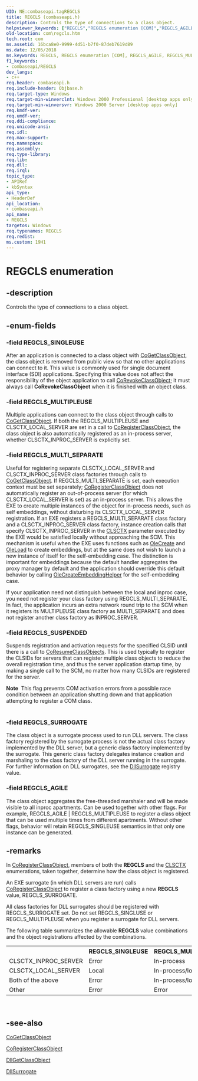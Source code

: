 ```yaml
---
UID: NE:combaseapi.tagREGCLS
title: REGCLS (combaseapi.h)
description: Controls the type of connections to a class object.
helpviewer_keywords: ["REGCLS","REGCLS enumeration [COM]","REGCLS_AGILE","REGCLS_MULTIPLEUSE","REGCLS_MULTI_SEPARATE","REGCLS_SINGLEUSE","REGCLS_SURROGATE","REGCLS_SUSPENDED","_com_REGCLS","com.regcls","combaseapi/REGCLS","combaseapi/REGCLS_AGILE","combaseapi/REGCLS_MULTIPLEUSE","combaseapi/REGCLS_MULTI_SEPARATE","combaseapi/REGCLS_SINGLEUSE","combaseapi/REGCLS_SURROGATE","combaseapi/REGCLS_SUSPENDED"]
old-location: com\regcls.htm
tech.root: com
ms.assetid: 16bca8e0-9999-4d51-b7f0-87deb7619d89
ms.date: 12/05/2018
ms.keywords: REGCLS, REGCLS enumeration [COM], REGCLS_AGILE, REGCLS_MULTIPLEUSE, REGCLS_MULTI_SEPARATE, REGCLS_SINGLEUSE, REGCLS_SURROGATE, REGCLS_SUSPENDED, _com_REGCLS, com.regcls, combaseapi/REGCLS, combaseapi/REGCLS_AGILE, combaseapi/REGCLS_MULTIPLEUSE, combaseapi/REGCLS_MULTI_SEPARATE, combaseapi/REGCLS_SINGLEUSE, combaseapi/REGCLS_SURROGATE, combaseapi/REGCLS_SUSPENDED
f1_keywords:
- combaseapi/REGCLS
dev_langs:
- c++
req.header: combaseapi.h
req.include-header: Objbase.h
req.target-type: Windows
req.target-min-winverclnt: Windows 2000 Professional [desktop apps only]
req.target-min-winversvr: Windows 2000 Server [desktop apps only]
req.kmdf-ver: 
req.umdf-ver: 
req.ddi-compliance: 
req.unicode-ansi: 
req.idl: 
req.max-support: 
req.namespace: 
req.assembly: 
req.type-library: 
req.lib: 
req.dll: 
req.irql: 
topic_type:
- APIRef
- kbSyntax
api_type:
- HeaderDef
api_location:
- combaseapi.h
api_name:
- REGCLS
targetos: Windows
req.typenames: REGCLS
req.redist: 
ms.custom: 19H1
---
```


# REGCLS enumeration


## -description


Controls the type of connections to a class object.


## -enum-fields




### -field REGCLS_SINGLEUSE

After an application is connected to a class object with <a href="https://docs.microsoft.com/windows/desktop/api/combaseapi/nf-combaseapi-cogetclassobject">CoGetClassObject</a>, the class object is removed from public view so that no other applications can connect to it. This value is commonly used for single document interface (SDI) applications. Specifying this value does not affect the responsibility of the object application to call <a href="https://docs.microsoft.com/windows/desktop/api/combaseapi/nf-combaseapi-corevokeclassobject">CoRevokeClassObject</a>; it must always call <b>CoRevokeClassObject</b> when it is finished with an object class.


### -field REGCLS_MULTIPLEUSE

Multiple applications can connect to the class object through calls to <a href="https://docs.microsoft.com/windows/desktop/api/combaseapi/nf-combaseapi-cogetclassobject">CoGetClassObject</a>. If both the REGCLS_MULTIPLEUSE and CLSCTX_LOCAL_SERVER are set in a call to <a href="https://docs.microsoft.com/windows/desktop/api/combaseapi/nf-combaseapi-coregisterclassobject">CoRegisterClassObject</a>, the class object is also automatically registered as an in-process server, whether CLSCTX_INPROC_SERVER is explicitly set.


### -field REGCLS_MULTI_SEPARATE

Useful for registering separate CLSCTX_LOCAL_SERVER and CLSCTX_INPROC_SERVER class factories through calls to <a href="https://docs.microsoft.com/windows/desktop/api/combaseapi/nf-combaseapi-cogetclassobject">CoGetClassObject</a>. If REGCLS_MULTI_SEPARATE is set, each execution context must be set separately; <a href="https://docs.microsoft.com/windows/desktop/api/combaseapi/nf-combaseapi-coregisterclassobject">CoRegisterClassObject</a> does not automatically register an out-of-process server (for which CLSCTX_LOCAL_SERVER is set) as an in-process server. This allows the EXE to create multiple instances of the object for in-process needs, such as self embeddings, without disturbing its CLSCTX_LOCAL_SERVER registration. If an EXE registers a REGCLS_MULTI_SEPARATE class factory and a CLSCTX_INPROC_SERVER class factory, instance creation calls that specify CLSCTX_INPROC_SERVER in the <a href="https://docs.microsoft.com/windows/desktop/api/wtypesbase/ne-wtypesbase-clsctx">CLSCTX</a> parameter executed by the EXE would be satisfied locally without approaching the SCM. This mechanism is useful when the EXE uses functions such as <a href="https://docs.microsoft.com/windows/desktop/api/ole/nf-ole-olecreate">OleCreate</a> and <a href="https://docs.microsoft.com/windows/desktop/api/ole2/nf-ole2-oleload">OleLoad</a> to create embeddings, but at the same does not wish to launch a new instance of itself for the self-embedding case. The distinction is important for embeddings because the default handler aggregates the proxy manager by default and the application should override this default behavior by calling <a href="https://docs.microsoft.com/windows/desktop/api/ole2/nf-ole2-olecreateembeddinghelper">OleCreateEmbeddingHelper</a> for the self-embedding case. 

If your application need not distinguish between the local and inproc case, you need not register your class factory using REGCLS_MULTI_SEPARATE. In fact, the application incurs an extra network round trip to the SCM when it registers its MULTIPLEUSE class factory as MULTI_SEPARATE and does not register another class factory as INPROC_SERVER.


### -field REGCLS_SUSPENDED

Suspends registration and activation requests for the specified CLSID until there is a call to <a href="https://docs.microsoft.com/windows/desktop/api/combaseapi/nf-combaseapi-coresumeclassobjects">CoResumeClassObjects</a>. This is used typically to register the CLSIDs for servers that can register multiple class objects to reduce the overall registration time, and thus the server application startup time, by making a single call to the SCM, no matter how many CLSIDs are registered for the server.

<div class="alert"><b>Note</b>  This flag prevents COM activation errors from a possible race condition between an application shutting down and that application attempting to register a COM class.</div>
<div> </div>

### -field REGCLS_SURROGATE

The class object is a surrogate process used to run DLL servers. The class factory registered by the surrogate process is not the actual class factory implemented by the DLL server, but a generic class factory implemented by the surrogate. This generic class factory delegates instance creation and marshaling to the class factory of the DLL server running in the surrogate. For further information on DLL surrogates, see the <a href="https://docs.microsoft.com/windows/desktop/com/dllsurrogate">DllSurrogate</a> registry value.


### -field REGCLS_AGILE

The class object aggregates the free-threaded marshaler
                                 and will be made visible to all inproc apartments. Can be used together with other flags. For example, REGCLS_AGILE | REGCLS_MULTIPLEUSE to register a
                                class object that can be used multiple times from
                                different apartments. Without other flags, behavior
                                will retain REGCLS_SINGLEUSE semantics in that only
                                one instance can be generated.


## -remarks



In <a href="https://docs.microsoft.com/windows/desktop/api/combaseapi/nf-combaseapi-coregisterclassobject">CoRegisterClassObject</a>, members of both the <b>REGCLS</b> and the <a href="https://docs.microsoft.com/windows/desktop/api/wtypesbase/ne-wtypesbase-clsctx">CLSCTX</a> enumerations, taken together, determine how the class object is registered.



An EXE surrogate (in which DLL servers are run) calls <a href="https://docs.microsoft.com/windows/desktop/api/combaseapi/nf-combaseapi-coregisterclassobject">CoRegisterClassObject</a> to register a class factory using a new <b>REGCLS</b> value, REGCLS_SURROGATE.

All class factories for DLL surrogates should be registered with REGCLS_SURROGATE set. Do not set REGCLS_SINGLUSE or REGCLS_MULTIPLEUSE when you register a surrogate for DLL servers.

The following table summarizes the allowable <b>REGCLS</b> value combinations and the object registrations affected by the combinations.

<table>
<tr>
<th></th>
<th>REGCLS_SINGLEUSE</th>
<th>REGCLS_MULTIPLEUSE</th>
<th>REGCLS_MULTI_SEPARATE</th>
<th>Other</th>
</tr>
<tr>
<td>CLSCTX_INPROC_SERVER</td>
<td>Error</td>
<td>In-process</td>
<td>In-process</td>
<td>Error</td>
</tr>
<tr>
<td>CLSCTX_LOCAL_SERVER</td>
<td>Local</td>
<td>In-process/local</td>
<td>Local</td>
<td>Error</td>
</tr>
<tr>
<td>Both of the above</td>
<td>Error</td>
<td>In-process/local</td>
<td>In-process/local</td>
<td>Error</td>
</tr>
<tr>
<td>Other</td>
<td>Error</td>
<td>Error</td>
<td>Error</td>
<td>Error</td>
</tr>
</table>
 




## -see-also




<a href="https://docs.microsoft.com/windows/desktop/api/combaseapi/nf-combaseapi-cogetclassobject">CoGetClassObject</a>



<a href="https://docs.microsoft.com/windows/desktop/api/combaseapi/nf-combaseapi-coregisterclassobject">CoRegisterClassObject</a>



<a href="https://docs.microsoft.com/windows/desktop/api/combaseapi/nf-combaseapi-dllgetclassobject">DllGetClassObject</a>



<a href="https://docs.microsoft.com/windows/desktop/com/dllsurrogate">DllSurrogate</a>
 

 

